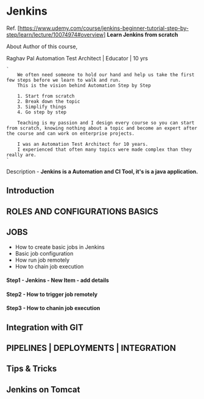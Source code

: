 # Jenkins
Ref. [https://www.udemy.com/course/jenkins-beginner-tutorial-step-by-step/learn/lecture/10074974#overview]
**Learn Jenkins from scratch**

About Author of this course,

Raghav Pal
Automation Test Architect | Educator | 10 yrs

    `
        We often need someone to hold our hand and help us take the first few steps before we learn to walk and run.  
        This is the vision behind Automation Step by Step
        
        1. Start from scratch
        2. Break down the topic
        3. Simplify things
        4. Go step by step
        
        Teaching is my passion and I design every course so you can start from scratch, knowing nothing about a topic and become an expert after the course and can work on enterprise projects.
        
        I was an Automation Test Architect for 10 years.
        I experienced that often many topics were made complex than they really are.
    `

Description - **Jenkins is a Automation and CI Tool, it's is a java application.**

## Introduction
## ROLES AND CONFIGURATIONS BASICS 
## JOBS

- How to create basic jobs in Jenkins
- Basic job configuration
- How run job remotely
- How to chain job execution

#### Step1 - Jenkins - New Item - add details
#### Step2 - How to trigger job remotely
#### Step3 - How to chanin job execution


## Integration with GIT
## PIPELINES | DEPLOYMENTS | INTEGRATION
## Tips & Tricks
## Jenkins on Tomcat






